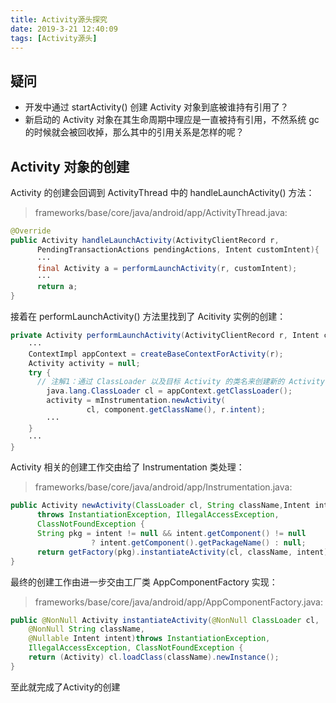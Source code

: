 ```yaml
---
title: Activity源头探究
date: 2019-3-21 12:40:09
tags: [Activity源头]
---
```

## 疑问


- 开发中通过 startActivity() 创建 Activity 对象到底被谁持有引用了？
- 新启动的 Activity 对象在其生命周期中理应是一直被持有引用，不然系统 gc 的时候就会被回收掉，那么其中的引用关系是怎样的呢？

## Activity 对象的创建
Activity 的创建会回调到 ActivityThread 中的 handleLaunchActivity() 方法：

>frameworks/base/core/java/android/app/ActivityThread.java:
>
``` java
@Override
public Activity handleLaunchActivity(ActivityClientRecord r,
      PendingTransactionActions pendingActions, Intent customIntent){
      ···
      final Activity a = performLaunchActivity(r, customIntent);
      ···
      return a;
}
```

接着在 performLaunchActivity() 方法里找到了 Acitivity 实例的创建：

``` java
private Activity performLaunchActivity(ActivityClientRecord r, Intent customIntent) {
    ···
    ContextImpl appContext = createBaseContextForActivity(r);
    Activity activity = null;
    try {
      // 注解1：通过 ClassLoader 以及目标 Activity 的类名来创建新的 Activity 实例
        java.lang.ClassLoader cl = appContext.getClassLoader();
        activity = mInstrumentation.newActivity(
                 cl, component.getClassName(), r.intent);
        ···
    }
    ···
}
```

Activity 相关的创建工作交由给了 Instrumentation 类处理：

>frameworks/base/core/java/android/app/Instrumentation.java:

``` java
public Activity newActivity(ClassLoader cl, String className,Intent intent)
      throws InstantiationException, IllegalAccessException,
      ClassNotFoundException {
      String pkg = intent != null && intent.getComponent() != null
                  ? intent.getComponent().getPackageName() : null;
      return getFactory(pkg).instantiateActivity(cl, className, intent);
}
```

最终的创建工作由进一步交由工厂类 AppComponentFactory 实现：

>frameworks/base/core/java/android/app/AppComponentFactory.java:

``` java
public @NonNull Activity instantiateActivity(@NonNull ClassLoader cl, 
    @NonNull String className,
    @Nullable Intent intent)throws InstantiationException, 
    IllegalAccessException, ClassNotFoundException {
    return (Activity) cl.loadClass(className).newInstance();
}
```

至此就完成了Activity的创建



